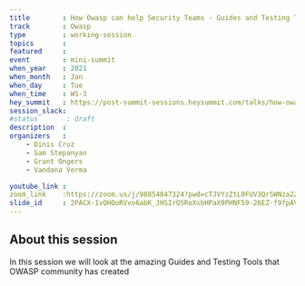 ```yaml
---
title        : How Owasp can help Security Teams - Guides and Testing Tools
track        : Owasp
type         : working-session
topics       :
featured     :
event        : mini-summit
when_year    : 2021
when_month   : Jan
when_day     : Tue
when_time    : WS-3
hey_summit   : https://post-summit-sessions.heysummit.com/talks/how-owasp-can-help-security-teams-guides-and-testing/
session_slack:
#status       : draft
description  :
organizers   :
    - Dinis Cruz
    - Sam Stepanyan
    - Grant Ongers
    - Vandana Verma

youtube_link :
zoom_link    :https://zoom.us/j/98854847324?pwd=cTJVYzZtL0FUV3QrSWNza2ZDUTc5QT09
slide_id     : 2PACX-1vQHQoRVvo6abK_JHSIrQ5RoXsbHPaX9PHNF59-26EZ-f9fpAVNV8hAqkKZqHwZPnIxmtPVc6QWqw6Dc
---
```


## About this session

In this session we will look at the amazing Guides and Testing Tools that OWASP community has created
